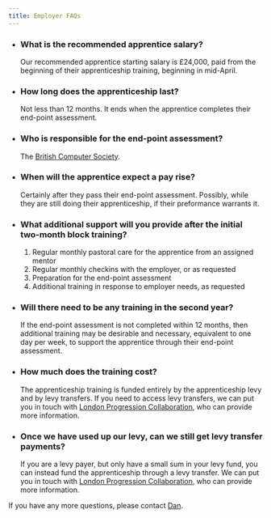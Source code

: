 ```yaml
---
title: Employer FAQs
---
```


- ### What is the recommended apprentice salary?

  Our recommended apprentice starting salary is £24,000, paid from the beginning of their apprenticeship training, beginning in mid-April.

- ### How long does the apprenticeship last?

  Not less than 12 months. It ends when the apprentice completes their end-point assessment.

- ### Who is responsible for the end-point assessment?

  The [British Computer Society](https://www.bcs.org/develop-your-people/develop-your-team-or-organisation/digital-it-apprenticeships-for-your-team/bcs-end-point-assessment/).

- ### When will the apprentice expect a pay rise?

  Certainly after they pass their end-point assessment. Possibly, while they are still doing their apprenticeship, if their preformance warrants it.

- ### What additional support will you provide after the initial two-month block training?

  1. Regular monthly pastoral care for the apprentice from an assigned mentor
  1. Regular monthly checkins with the employer, or as requested
  1. Preparation for the end-point assessment
  1. Additional training in response to employer needs, as requested

- ### Will there need to be any training in the second year?

  If the end-point assessment is not completed within 12 months, then additional training may be desirable and necessary, equivalent to one day per week, to support the apprentice through their end-point assessment.

- ### How much does the training cost?

  The apprenticeship training is funded entirely by the apprenticeship levy and by levy transfers. If you need to access levy transfers, we can put you in touch with [London Progression Collaboration](https://www.thelpc.uk/), who can provide more information.

- ### Once we have used up our levy, can we still get levy transfer payments?

  If you are a levy payer, but only have a small sum in your levy fund, you can instead fund the apprenticeship through a levy transfer. We can put you in touch with [London Progression Collaboration](https://www.thelpc.uk/), who can provide more information.

If you have any more questions, please contact [Dan](mailto:dan@foundersandcoders.com).
